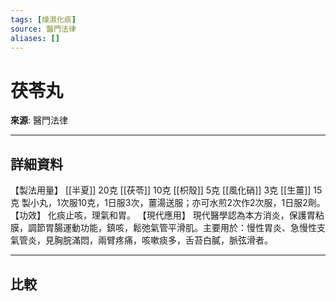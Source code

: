 ```yaml
---
tags: [燥濕化痰]
source: 醫門法律
aliases: []
---
```


# 茯苓丸

**來源**: 醫門法律  

---

## 詳細資料
【製法用量】 [[半夏]] 20克 [[茯苓]] 10克 [[枳殼]] 5克 [[風化硝]] 3克 [[生薑]] 15克
製小丸，1次服10克，1日服3次，薑湯送服；亦可水煎2次作2次服，1日服2劑。
【功效】
化痰止咳，理氣和胃。
【現代應用】
現代醫學認為本方消炎，保護胃粘膜，調節胃腸運動功能，鎮咳，鬆弛氣管平滑肌。主要用於：慢性胃炎、急慢性支氣管炎，見胸脘滿悶，兩臂疼痛，咳嗽痰多，舌苔白膩，脈弦滑者。

---

## 比較
